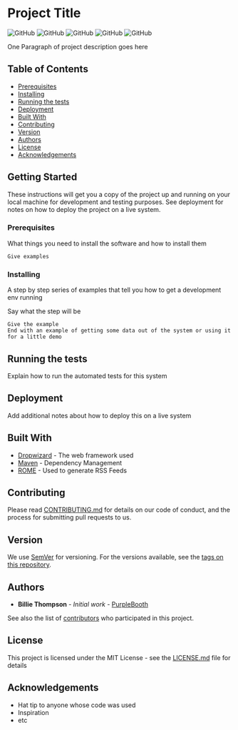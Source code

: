 # Project Title

![GitHub](https://img.shields.io/github/last-commit/MarcusTravis/README-generator?style=plastic) ![GitHub](https://img.shields.io/github/repo-size/MarcusTravis/README-generator?style=plastic) ![GitHub](https://img.shields.io/github/languages/top/MarcusTravis/README-Generator?style=plastic) ![GitHub](https://img.shields.io/github/followers/MarcusTravis?style=social) ![GitHub](https://img.shields.io/github/license/MarcusTravis/README-generator?style=plastic)

One Paragraph of project description goes here

## Table of Contents

* [Prerequisites](#prerequisites)
* [Installing](#Installing)
* [Running the tests](#running-the-tests)
* [Deployment](#deployment)
* [Built With](#built-with)
* [Contributing](#contributing)
* [Version](#version)
* [Authors](#authors)
* [License](#license)
* [Acknowledgements](#acknowledgements)


## Getting Started

These instructions will get you a copy of the project up and running on your local machine for development and testing purposes. See deployment for notes on how to deploy the project on a live system.

### Prerequisites

What things you need to install the software and how to install them

```
Give examples
```

### Installing

A step by step series of examples that tell you how to get a development env running

Say what the step will be

```
Give the example
End with an example of getting some data out of the system or using it for a little demo
```

## Running the tests

Explain how to run the automated tests for this system

## Deployment

Add additional notes about how to deploy this on a live system

## Built With

* [Dropwizard](http://www.dropwizard.io/1.0.2/docs/) - The web framework used
* [Maven](https://maven.apache.org/) - Dependency Management
* [ROME](https://rometools.github.io/rome/) - Used to generate RSS Feeds

## Contributing

Please read [CONTRIBUTING.md](https://gist.github.com/PurpleBooth/b24679402957c63ec426) for details on our code of conduct, and the process for submitting pull requests to us.

## Version

We use [SemVer](http://semver.org/) for versioning. For the versions available, see the [tags on this repository](https://github.com/your/project/tags). 

## Authors

* **Billie Thompson** - *Initial work* - [PurpleBooth](https://github.com/PurpleBooth)

See also the list of [contributors](https://github.com/your/project/contributors) who participated in this project.

## License

This project is licensed under the MIT License - see the [LICENSE.md](LICENSE.md) file for details

## Acknowledgements

* Hat tip to anyone whose code was used
* Inspiration
* etc